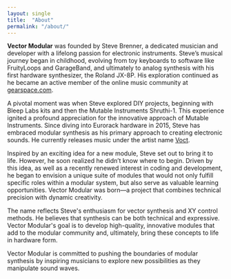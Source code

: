 ```yaml
---
layout: single
title:  "About"
permalink: "/about/"
---
```


**Vector Modular** was founded by Steve Brenner, a dedicated musician and developer with a lifelong passion for electronic instruments. Steve’s musical journey began in childhood, evolving from toy keyboards to software like FruityLoops and GarageBand, and ultimately to analog synthesis with his first hardware synthesizer, the Roland JX-8P. His exploration continued as he became an active member of the online music community at <a href="https://gearspace.com/board/electronic-music-instruments-and-electronic-music-production/" target="_blank">gearspace.com</a>. 

A pivotal moment was when Steve explored DIY projects, beginning with Bleep Labs kits and then the Mutable Instruments Shruthi-1. This experience ignited a profound appreciation for the innovative approach of Mutable Instruments. Since diving into Eurorack hardware in 2015, Steve has embraced modular synthesis as his primary approach to creating electronic sounds. He currently releases music under the artist name <a href="https://voct.bandcamp.com/" target="_blank">Voct</a>.

Inspired by an exciting idea for a new module, Steve set out to bring it to life. However, he soon realized he didn’t know where to begin. Driven by this idea, as well as a recently renewed interest in coding and development, he began to envision a unique suite of modules that would not only fulfill specific roles within a modular system, but also serve as valuable learning opportunities. Vector Modular was born—a project that combines technical precision with dynamic creativity. 

The name reflects Steve's enthusiasm for vector synthesis and XY control methods. He believes that synthesis can be both technical and expressive. Vector Modular's goal is to develop high-quality, innovative modules that add to the modular community and, ultimately, bring these concepts to life in hardware form. 

Vector Modular is committed to pushing the boundaries of modular synthesis by inspiring musicians to explore new possibilities as they manipulate sound waves.
